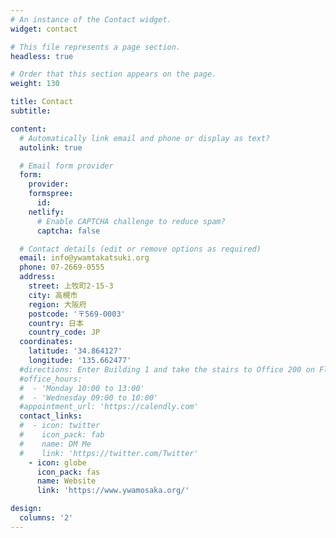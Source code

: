 ```yaml
---
# An instance of the Contact widget.
widget: contact

# This file represents a page section.
headless: true

# Order that this section appears on the page.
weight: 130

title: Contact
subtitle:

content:
  # Automatically link email and phone or display as text?
  autolink: true

  # Email form provider
  form:
    provider:
    formspree:
      id:
    netlify:
      # Enable CAPTCHA challenge to reduce spam?
      captcha: false

  # Contact details (edit or remove options as required)
  email: info@ywamtakatsuki.org
  phone: 07-2669-0555
  address:
    street: 上牧町2-15-3
    city: 高槻市
    region: 大阪府
    postcode: '〒569-0003'
    country: 日本
    country_code: JP
  coordinates:
    latitude: '34.864127'
    longitude: '135.662477'
  #directions: Enter Building 1 and take the stairs to Office 200 on Floor 2
  #office_hours:
  #  - 'Monday 10:00 to 13:00'
  #  - 'Wednesday 09:00 to 10:00'
  #appointment_url: 'https://calendly.com'
  contact_links:
  #  - icon: twitter
  #    icon_pack: fab
  #    name: DM Me
  #    link: 'https://twitter.com/Twitter'
    - icon: globe
      icon_pack: fas
      name: Website
      link: 'https://www.ywamosaka.org/'

design:
  columns: '2'
---
```

